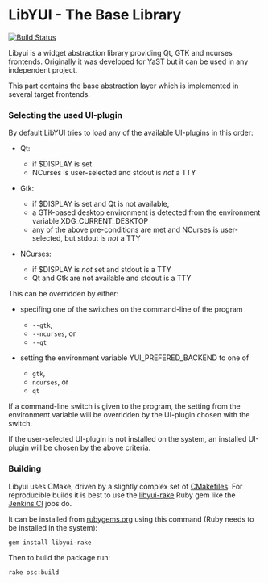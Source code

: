 # LibYUI - The Base Library

[![Build Status](https://travis-ci.org/libyui/libyui.svg?branch=master)](https://travis-ci.org/libyui/libyui)

Libyui is a widget abstraction library providing Qt, GTK and ncurses
frontends. Originally it was developed for [YaST](https://yast.github.io/)
but it can be used in any independent project.

This part contains the base abstraction layer which is implemented in several
target frontends.


### Selecting the used UI-plugin

By default LibYUI tries to load any of the available UI-plugins in this order:

* Qt:
  - if $DISPLAY is set
  - NCurses is user-selected and stdout is *not* a TTY

* Gtk:
  - if $DISPLAY is set and Qt is not available,
  - a GTK-based desktop environment is detected from the environment variable
    XDG_CURRENT_DESKTOP
  - any of the above pre-conditions are met and NCurses is user-selected, but
    stdout is *not* a TTY

* NCurses:
  - if $DISPLAY is *not* set and stdout is a TTY
  - Qt and Gtk are not available and stdout is a TTY

This can be overridden by either:

* specifing one of the switches on the command-line of the program
  - `--gtk`,
  - `--ncurses`, or
  - `--qt`

* setting the environment variable YUI_PREFERED_BACKEND to one of
  - `gtk`,
  - `ncurses`, or
  - `qt`

If a command-line switch is given to the program, the setting from the environment
variable will be overridden by the UI-plugin chosen with the switch.

If the user-selected UI-plugin is not installed on the system, an installed
UI-plugin will be chosen by the above criteria.


### Building

Libyui uses CMake, driven by a slightly complex set of
[CMakefiles](https://github.com/libyui/libyui/tree/master/buildtools). For
reproducible builds it is best to use the [libyui-rake](
https://github.com/libyui/libyui-rake) Ruby gem like the [Jenkins CI](
https://ci.opensuse.org/view/libyui/) jobs do.

It can be installed from [rubygems.org](https://rubygems.org/gems/libyui-rake/)
using this command (Ruby needs to be installed in the system):

```
gem install libyui-rake
```

Then to build the package run:

```
rake osc:build
```
